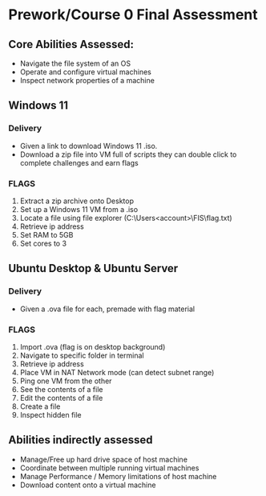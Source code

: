 # Prework/Course 0 Final Assessment

## Core Abilities Assessed:
- Navigate the file system of an OS
- Operate and configure virtual machines
- Inspect network properties of a machine


## Windows 11

### Delivery
- Given a link to download Windows 11 .iso.
- Download a zip file into VM full of scripts they can double click to complete challenges and earn flags

### FLAGS
1. Extract a zip archive onto Desktop
2. Set up a Windows 11 VM from a .iso
3. Locate a file using file explorer (C:\Users\<account>\FIS\flag.txt)
4. Retrieve ip address
5. Set RAM to 5GB
6. Set cores to 3


## Ubuntu Desktop & Ubuntu Server

### Delivery
- Given a .ova file for each, premade with flag material

### FLAGS
1. Import .ova (flag is on desktop background)
2. Navigate to specific folder in terminal
3. Retrieve ip address
4. Place VM in NAT Network mode (can detect subnet range)
5. Ping one VM from the other
6. See the contents of a file
7. Edit the contents of a file
8. Create a file
9. Inspect hidden file


## Abilities indirectly assessed
- Manage/Free up hard drive space of host machine
- Coordinate between multiple running virtual machines
- Manage Performance / Memory limitations of host machine
- Download content onto a virtual machine
